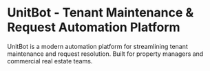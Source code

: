 # UnitBot - Tenant Maintenance & Request Automation Platform

UnitBot is a modern automation platform for streamlining tenant maintenance and request resolution. Built for property managers and commercial real estate teams.

